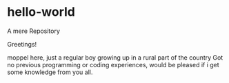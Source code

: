 # hello-world
A mere Repository

Greetings!

moppel here, just a regular boy growing up in a rural part of the country
Got no previous programming or coding experiences, would be pleased if i get some knowledge from you all.
